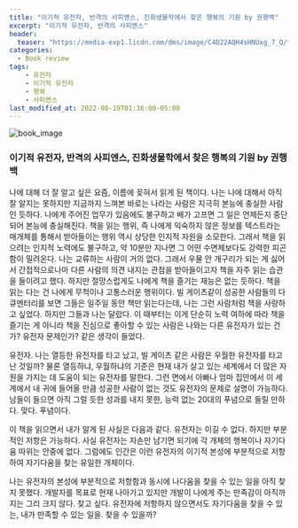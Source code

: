 ```yaml
---
title: "이기적 유전자, 반격의 사피엔스, 진화생물학에서 찾은 행복의 기원 by 권행백"
excerpt: "이기적 유전자, 반격의 사피엔스"
header:
  teaser: "https://media-exp1.licdn.com/dms/image/C4D22AQH4sHNUxg_7_Q/feedshare-shrink_800/0/1660886023300?e=1663804800&v=beta&t=zZPbPiMYU3gKSeqllfUU6w_ef9auQmxj1j2a1Fr5hx8"
categories:
  - Book review
tags:
    - 유전자
    - 이기적 유전자
    - 행복
    - 사피엔스
last_modified_at: 2022-08-19T01:36:00-05:00
---
```


![book_image](https://media-exp1.licdn.com/dms/image/C4D22AQH4sHNUxg_7_Q/feedshare-shrink_800/0/1660886023300?e=1663804800&v=beta&t=zZPbPiMYU3gKSeqllfUU6w_ef9auQmxj1j2a1Fr5hx8)

### 이기적 유전자, 반격의 사피엔스, 진화생물학에서 찾은 행복의 기원 by 권행백

나에 대해 더 잘 알고 싶은 요즘, 이름에 꽂혀서 읽게 된 책이다. 나는 나에 대해서 아직 잘 알지는 못하지만 지금까지 느껴본 바로는 나라는 사람은 지극히 본능에 충실한 사람인 듯하다. 나에게 주어진 업무가 있음에도 불구하고 배가 고프면 그 일은 언제든지 중단되어 본능에 충실해진다. 책을 읽는 행위, 즉 나에게 익숙하지 않은 정보를 텍스트라는 매개체를 통해서 받아들이는 행위 역시 상당한 인지적 자원을 소모한다. 그래서 책을 읽으려는 인지적 노력에도 불구하고, 약 10분만 지나면 그 어떤 수면제보다도 강력한 피곤함이 밀려온다.
나는 교류하는 사람이 거의 없다. 그래서 우물 안 개구리가 되는 게 싫어서 간접적으로나마 다른 사람의 의견 내지는 관점을 받아들이고자 책을 자주 읽는 습관을 들이려고 했다. 하지만 절망스럽게도 나에게 책을 즐기는 재능은 없는 듯하다. 책을 읽는 다는 건 나에게 무척이나 고통스러운 행위이다. 빌 게이츠같이 성공한 사람들의 다큐멘터리를 보면 그들은 일주일 동안 책만 읽는다는데, 나는 그런 사람처럼 책을 사랑하고 싶었다. 하지만 그들과 나는 달랐다. 이 때부터는 이게 단순히 노력 여하에 따라 책을 즐기는 게 아니라 책을 진심으로 좋아할 수 있는 사람은 나와는 다른 유전자가 있는 건가? 유전자 문제인가? 같은 생각이 들었다.

유전자. 나는 열등한 유전자를 타고 났고, 빌 게이츠 같은 사람은 우월한 유전자를 타고 난 것일까? 물론 열등하냐, 우월하냐의 기준은 현재 내가 살고 있는 세계에서 더 많은 자원을 가지는 데 도움이 되는 유전자를 말한다. 그런 면에서 아빠나 엄마 집안에서 이 세계에서 내 귀에 들어올 만큼 성공한 사람이 없는 것도 유전자의 문제로 설명이 가능하다. 남들이 들으면 아직 그럴 듯한 성과를 내지 못한, 능력 없는 20대의 푸념으로 들릴 만하다. 맞다. 푸념이다.

이 책을 읽으면서 내가 알게 된 사실은 다음과 같다. 유전자는 이길 수 없다. 하지만 부분적인 저항은 가능하다. 사실 유전자는 자손만 남기면 되기에 각 개체의 행복이나 자기다움 따위는 안중에 없다. 그럼에도 인간은 이런 유전자의 이기적 본성에 부분적으로 저항하여 자기다움을 찾는 유일한 개체이다.

나는 유전자의 본성에 부분적으로 저항함과 동시에 나다움을 찾을 수 있는 일을 아직 찾지 못했다. 개발자를 목표로 현재 나아가고 있지만 개발이 나에게 주는 만족감이 아직까지는 그리 크지 않다. 찾고 싶다. 유전자에 저항하지 않으면서도 자기다움을 찾을 수 있는, 내가 만족할 수 있는 일을. 찾을 수 있을까?
